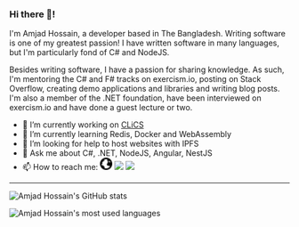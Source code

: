 ### Hi there 👋!

I'm Amjad Hossain, a developer based in The Bangladesh. Writing software is one of my greatest passion! I have written software in many languages, but I'm particularly fond of C# and NodeJS.

Besides writing software, I have a passion for sharing knowledge. As such, I'm mentoring the C# and F# tracks on exercism.io, posting on Stack Overflow, creating demo applications and libraries and writing blog posts. I'm also a member of the .NET foundation, have been interviewed on exercism.io and have done a guest lecture or two.

- 🔭 I’m currently working on [CLiCS](https://www.metlife.com.bd/about-us/foundation-ongoingprojects/)
- 🌱 I’m currently learning Redis, Docker and WebAssembly
- 🤔 I’m looking for help to host websites with IPFS
- 💬 Ask me about C#, .NET, NodeJS, Angular, NestJS
- 📫 How to reach me: 
  [<img src="https://raw.githubusercontent.com/iconic/open-iconic/master/svg/globe.svg" width="22" />](https://www.erikschierboom.com/) [<img src="https://camo.githubusercontent.com/eacc870029bca30353239d9d629076ba4c18de75/68747470733a2f2f63646e2e6a7364656c6976722e6e65742f6e706d2f73696d706c652d69636f6e734076332f69636f6e732f747769747465722e737667" width="22" />](https://twitter.com/nayanch39034162) [<img src="https://camo.githubusercontent.com/b65faae8871ebbdb99790f2644ea7f3c89800b0c/68747470733a2f2f63646e2e6a7364656c6976722e6e65742f6e706d2f73696d706c652d69636f6e734076332f69636f6e732f6c696e6b6564696e2e737667" width="22" />](https://www.linkedin.com/in/md-amjad-hossain/)

---

![Amjad Hossain's GitHub stats](https://github-readme-stats.sabesansathananthan.vercel.app/api?username=nayan2&show_icons=true&hide_border=true&count_private=true&include_all_commits=true&theme=radical)

![Amjad Hossain's most used languages](https://github-readme-stats.sabesansathananthan.vercel.app/api/top-langs/?username=nayan2&layout=compact&theme=radical)
